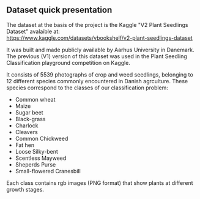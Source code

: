 ## Dataset quick presentation

The dataset at the basis of the project is the Kaggle "V2 Plant Seedlings Dataset" avalaible at:  
https://www.kaggle.com/datasets/vbookshelf/v2-plant-seedlings-dataset  

It was built and made publicly available by Aarhus University in Danemark.
The previous (V1) version of this dataset was used in the Plant Seedling Classification playground competition on Kaggle.  

It consists of 5539 photographs of crop and weed seedlings, belonging to 12 different species commonly encountered in Danish agrculture. These species correspond to the classes of our classification problem:
- Common wheat
- Maize
- Sugar beet
- Black-grass
- Charlock
- Cleavers
- Common Chickweed
- Fat hen
- Loose Silky-bent
- Scentless Mayweed
- Sheperds Purse
- Small-flowered Cranesbill

Each class contains rgb images (PNG format) that show plants at different growth stages.